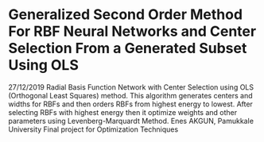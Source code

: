# Generalized Second Order Method For RBF Neural Networks and Center Selection From a Generated Subset Using OLS


27/12/2019 Radial Basis Function Network with Center Selection using OLS
(Orthogonal Least Squares) method. This algorithm generates centers and
widths for RBFs and then orders RBFs from highest energy to lowest. After
selecting RBFs with highest energy then it optimize weights and other
parameters using Levenberg-Marquardt Method.
Enes AKGUN, Pamukkale University
Final project for Optimization Techniques


